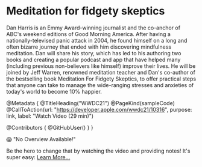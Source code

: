 # Meditation for fidgety skeptics

Dan Harris is an Emmy Award-winning journalist and the co-anchor of ABC's weekend editions of Good Morning America. After having a nationally-televised panic attack in 2004, he found himself on a long and often bizarre journey that ended with him discovering mindfulness meditation. Dan will share his story, which has led to his authoring two books and creating a popular podcast and app that have helped many (including previous non-believers like himself) improve their lives. He will be joined by Jeff Warren, renowned meditation teacher and Dan's co-author of the bestselling book Meditation For Fidgety Skeptics, to offer practical steps that anyone can take to manage the wide-ranging stresses and anxieties of today's world to become 10% happier.

@Metadata {
   @TitleHeading("WWDC21")
   @PageKind(sampleCode)
   @CallToAction(url: "https://developer.apple.com/wwdc21/10316", purpose: link, label: "Watch Video (29 min)")

   @Contributors {
      @GitHubUser(<replace this with your GitHub handle>)
   }
}

😱 "No Overview Available!"

Be the hero to change that by watching the video and providing notes! It's super easy:
 [Learn More…](https://wwdcnotes.com/documentation/wwdcnotes/contributing)

